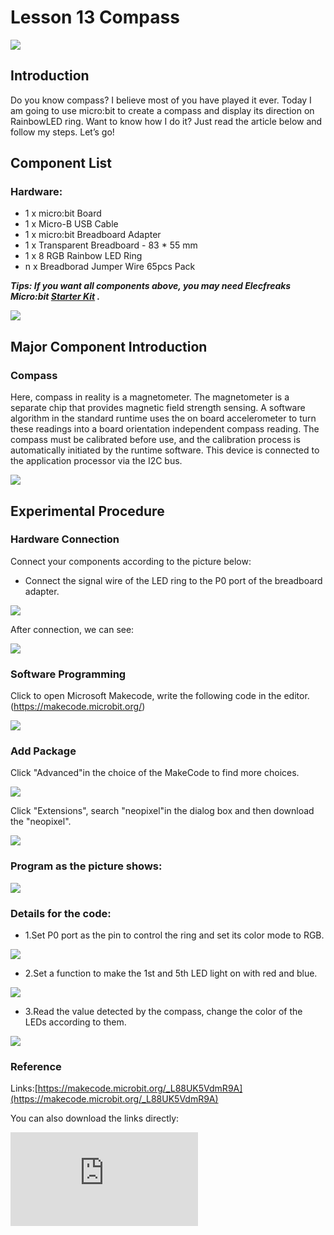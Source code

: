 # Lesson 13 Compass

 ![](./images/xMxllOG.jpg)

## Introduction

Do you know compass? I believe most of you have played it ever. Today I am going to use micro:bit to create a compass and display its direction on RainbowLED ring. Want to know how I do it? Just read the article below and follow my steps. Let’s go!

## Component List


### Hardware:

- 1 x micro:bit Board
- 1 x Micro-B USB Cable
- 1 x micro:bit Breadboard Adapter
- 1 x Transparent Breadboard - 83 * 55 mm
- 1 x 8 RGB Rainbow LED Ring
- n x Breadborad Jumper Wire 65pcs Pack

***Tips: If you want all components above, you may need Elecfreaks Micro:bit [Starter Kit](https://shop.elecfreaks.com/products/elecfreaks-micro-bit-starter-kit?_pos=2&_sid=fc5b895f2&_ss=r) .***

![](./images/W4tseua.jpg)

## Major Component Introduction

### **Compass**

Here, compass in reality is a magnetometer. The magnetometer is a separate chip that provides magnetic field strength sensing. A software algorithm in the standard runtime uses the on board accelerometer to turn these readings into a board orientation independent compass reading. The compass must be calibrated before use, and the calibration process is automatically initiated by the runtime software. This device is connected to the application processor via the I2C bus.

![](./images/jWLNeqO.jpg)

## Experimental Procedure

### Hardware Connection
Connect your components according to the picture below:

- Connect the signal wire of the LED ring to the P0 port of the breadboard adapter.

![](./images/8m3Efwt.jpg)

After connection, we can see:

![](./images/L5VkXKE.jpg)

### Software Programming

Click to open Microsoft Makecode, write the following code in the editor.(https://makecode.microbit.org/)

![](./images/JHZUvh2.png)

### Add Package

  Click "Advanced"in the choice of the MakeCode to find more choices.

![](./images/smtcNoB.png)

Click "Extensions", search "neopixel"in the dialog box and then download the "neopixel".

![](./images/umQwUC2.png)

### Program as the picture shows:

![](./images/cO2ePSl.png)

### Details for the code:
- 1.Set P0 port as the pin to control the ring and set its color mode to RGB.

![](./images/ZOQqYle.png)

- 2.Set a function to make the 1st and 5th LED light on with red and blue.

![](./images/ZIFsp5w.png)

- 3.Read the value detected by the compass, change the color of the LEDs according to them.

![](./images/ZnswFuv.png)

### Reference
Links:[https://makecode.microbit.org/_L88UK5VdmR9A](https://makecode.microbit.org/_L88UK5VdmR9A)

You can also download the links directly:

<div
    style={{
        position: 'relative',
        paddingBottom: '60%',
        overflow: 'hidden',
    }}
>
    <iframe
        src="https://makecode.microbit.org/_L88UK5VdmR9A"
        frameborder="0"
        sandbox="allow-popups allow-forms allow-scripts allow-same-origin"
        style={{
            position: 'absolute',
            width: '100%',
            height: '100%',
        }}
    />
</div>

## Result

Rotate the whole device, you can see the Rainbow LED Ring always point at the same direction.
***Note:*** Every time you start to use the compass (for example, if you have just turned the micro:bit on), the micro:bit will start to calibrate compass (adjust itself). It will ask you to draw a circle by tilting the micro:bit. If you are calibrating or using the compass near metal, it might confuse the micro:bit.

![](./images/HI0MDIB.gif)



## Exploration

If this experiment does not use Rainbow LED Ring but use the arrow displayed on micro:bit as indicator, then how to design circuit and program?

## FAQ
